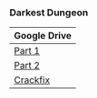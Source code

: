 ### **Darkest Dungeon**

| Google Drive |
|--------------|
| [Part 1](https://docs.google.com/uc?id=1hCOnur9C83rLQTDP-VaJGBAXSpSVHWvC&e=166797) |
| [Part 2](https://docs.google.com/uc?id=16v8cZvnwFmG65_hIckGqM5ON8Z_q974u&e=166797) | 
| [Crackfix](https://docs.google.com/uc?id=1_I1SCmtPhFHfy9pS8j-gmGl6qSGBu4_9&e=166797) |
